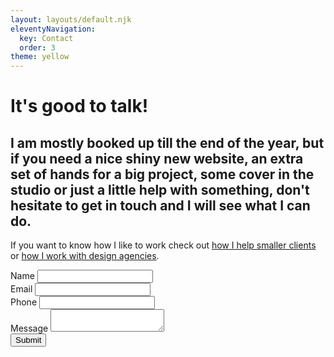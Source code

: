 ```yaml
---
layout: layouts/default.njk
eleventyNavigation:
  key: Contact
  order: 3
theme: yellow
---
```

<div class="left">
<h1>It's good to talk!</h1>

</div>
<div class="calling-card">
<div>
<h2>I am mostly booked up till the end of the year, but if you need a nice shiny new website, an extra set of hands for a big project, some cover in the studio or just a little help with something, don't hesitate to get in touch and I will see what I can do.</h2>
<p>If you want to know how I like to work check out  <a href="/my-process/">how I help smaller clients</a> or <a href="/design-agencies/">how I work with design agencies</a>.</p>
</div>
</div>

<form class="contact-form" name="contact-form" action="/thanks" method="POST" data-netlify="true" netlify>

<div data-role="row">
<label for="contactName">Name</label>
<input type="text" id="contactName"  name="contactName">
</div>

<div data-role="row">
<label for="contactEmail">Email</label>
<input type="email" id="contactEmail"  name="contactEmail">
</div>

<div data-role="row">
<label for="contactTel">Phone</label>
<input type="tel" id="contactTel" name="contactTel">
</div>

<div data-role="row">
<label for="contactMessage">Message</label>
<textarea id="contactMessage"  name="contactMessage"></textarea>
</div>

<div data-align="center">
<button type="submit">Submit</button>
</div>

</form>



